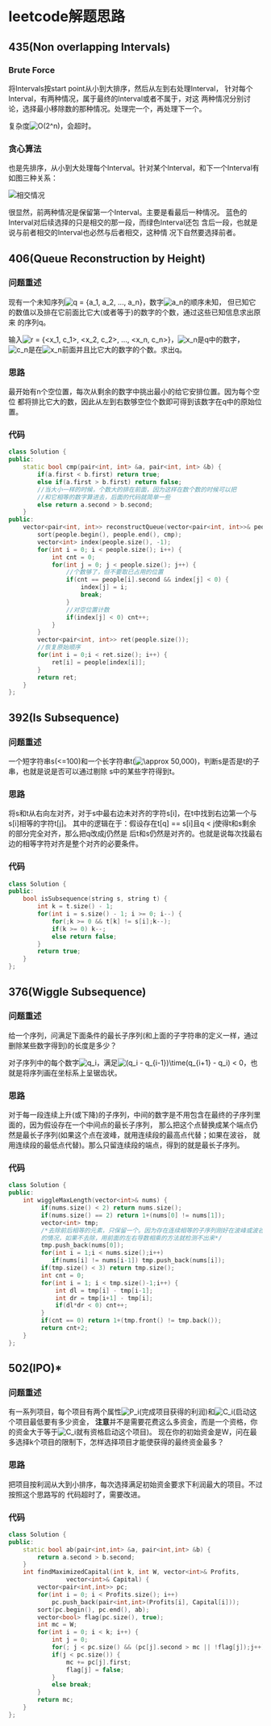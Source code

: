 # leetcode解题思路
## 435(Non overlapping Intervals)
### Brute Force
将Intervals按start point从小到大排序，然后从左到右处理Interval，
针对每个Interval，有两种情况，属于最终的Interval或者不属于，对这
两种情况分别讨论，选择最小移除数的那种情况。处理完一个，再处理下一个。

复杂度![O(2^n)][11]，会超时。

### 贪心算法
也是先排序，从小到大处理每个Interval。针对某个Interval，和下一个Interval有如图三种关系：

![相交情况][10]

很显然，前两种情况是保留第一个Interval。主要是看最后一种情况。
蓝色的Interval对后续选择的只是相交的那一段，而绿色Interval还包
含后一段，也就是说与前者相交的Interval也必然与后者相交，这种情
况下自然要选择前者。

## 406(Queue Reconstruction by Height)
### 问题重述
现有一个未知序列![q = \{a_1, a_2, ..., a_n\}][5]，数字![a_n][6]的顺序未知，
但已知它的数值以及排在它前面比它大(或者等于)的数字的个数，通过这些已知信息求出原来
的序列q。

输入![r = \{<x_1, c_1>, <x_2, c_2>, ..., <x_n, c_n>\}][9]，![x_n][7]是q中的数字，![c_n][8]是在![x_n][7]前面并且比它大的数字的个数。求出q。

### 思路
最开始有n个空位置，每次从剩余的数字中挑出最小的给它安排位置。因为每个空位
都将排比它大的数，因此从左到右数够空位个数即可得到该数字在q中的原始位置。

### 代码
```cpp
class Solution {
public:
    static bool cmp(pair<int, int> &a, pair<int, int> &b) {
        if(a.first < b.first) return true;
        else if(a.first > b.first) return false;
        //当大小一样的时候，个数大的排在前面，因为这样在数个数的时候可以把
        //和它相等的数字算进去，后面的代码就简单一些
        else return a.second > b.second;
    }
public:
    vector<pair<int, int>> reconstructQueue(vector<pair<int, int>>& people) {
        sort(people.begin(), people.end(), cmp);
        vector<int> index(people.size(), -1);
        for(int i = 0; i < people.size(); i++) {
            int cnt = 0;
            for(int j = 0; j < people.size(); j++) {
                //个数够了，但不要取已占用的位置  
                if(cnt == people[i].second && index[j] < 0) {
                    index[j] = i;
                    break;
                }
                //对空位置计数
                if(index[j] < 0) cnt++;
            }
        }
        vector<pair<int, int>> ret(people.size());
        //恢复原始顺序 
        for(int i = 0;i < ret.size(); i++) {
            ret[i] = people[index[i]];
        }
        return ret;
    }
};
```

## 392(Is Subsequence)
### 问题重述
一个短字符串s(<=100)和一个长字符串t(![\approx 50,000][4])，判断s是否是t的子串，也就是说是否可以通过剔除
s中的某些字符得到t。

### 思路
将s和t从右向左对齐，对于s中最右边未对齐的字符s[i]，在t中找到右边第一个与s[i]相等的字符t[j]。
其中的逻辑在于：假设存在t[q] == s[i]且q < j使得t和s剩余的部分完全对齐，那么把q改成j仍然是
后t和s仍然是对齐的。也就是说每次找最右边的相等字符对齐是整个对齐的必要条件。

### 代码

```cpp
class Solution {
public:
    bool isSubsequence(string s, string t) {
        int k = t.size() - 1;
        for(int i = s.size() - 1; i >= 0; i--) {
            for(;k >= 0 && t[k] != s[i];k--);
            if(k >= 0) k--;
            else return false;
        }
        return true;
    }
};
```

## 376(Wiggle Subsequence)
### 问题重述
给一个序列，问满足下面条件的最长子序列(和上面的子字符串的定义一样，通过删除某些数字得到)的长度是多少？

对子序列中的每个数字![q_i][3]，满足![(q_i - q_{i-1})\time(q_{i+1} - q_i) < 0][2]，也就是将序列画在坐标系上呈锯齿状。

### 思路
对于每一段连续上升(或下降)的子序列，中间的数字是不用包含在最终的子序列里面的，因为假设存在一个中间点的最长子序列，
那么把这个点替换成某个端点仍然是最长子序列(如果这个点在波峰，就用连续段的最高点代替；如果在波谷，
就用连续段的最低点代替)。那么只留连续段的端点，得到的就是最长子序列。

### 代码
```cpp
class Solution {
public:
    int wiggleMaxLength(vector<int>& nums) {
         if(nums.size() < 2) return nums.size();
         if(nums.size() == 2) return 1+(nums[0] != nums[1]);
         vector<int> tmp;
         /*去除前后相等的元素，只保留一个。因为存在连续相等的子序列刚好在波峰或波谷
         的情况，如果不去除，用前面的左右导数相乘的方法就检测不出来*/
         tmp.push_back(nums[0]);
         for(int i = 1;i < nums.size();i++)
            if(nums[i] != nums[i-1]) tmp.push_back(nums[i]);
         if(tmp.size() < 3) return tmp.size();
         int cnt = 0;
         for(int i = 1; i < tmp.size()-1;i++) {
             int dl = tmp[i] - tmp[i-1];
             int dr = tmp[i+1] - tmp[i];
             if(dl*dr < 0) cnt++;
         }
         if(cnt == 0) return 1+(tmp.front() != tmp.back());
         return cnt+2;
    }
};
```

## 502(IPO)*
### 问题重述
有一系列项目，每个项目有两个属性![P_i][0](完成项目获得的利润)和![C_i][1](启动这个项目最低要有多少资金，
**注意**并不是需要花费这么多资金，而是一个资格，你的资金大于等于![C_i][1]就有资格启动这个项目)。
现在你的初始资金是W，问在最多选择k个项目的限制下，怎样选择项目才能使获得的最终资金最多？

### 思路
把项目按利润从大到小排序，每次选择满足初始资金要求下利润最大的项目。不过按照这个思路写的
代码超时了，需要改进。

### 代码
```cpp
class Solution {
public:
    static bool ab(pair<int,int> &a, pair<int,int> &b) {
        return a.second > b.second;
    }
    int findMaximizedCapital(int k, int W, vector<int>& Profits, 
                vector<int>& Capital) {
        vector<pair<int,int>> pc;
        for(int i = 0; i < Profits.size(); i++)
            pc.push_back(pair<int,int>(Profits[i], Capital[i]));
        sort(pc.begin(), pc.end(), ab);
        vector<bool> flag(pc.size(), true);
        int mc = W;
        for(int i = 0; i < k; i++) {
            int j = 0;
            for(; j < pc.size() && (pc[j].second > mc || !flag[j]);j++);
            if(j < pc.size()) {
                mc += pc[j].first;
                flag[j] = false;
            }
            else break;
        }
        return mc;
    }
};
```

[0]: https://chart.googleapis.com/chart?cht=tx&chl=P_i
[1]: https://chart.googleapis.com/chart?cht=tx&chl=C_i
[2]: https://chart.googleapis.com/chart?cht=tx&chl=(q_i%20-%20q_%7Bi-1%7D)%5Ctime(q_%7Bi%2B1%7D%20-%20q_i)%20%3C%200
[3]: https://chart.googleapis.com/chart?cht=tx&chl=q_i
[4]: https://chart.googleapis.com/chart?cht=tx&chl=%5Capprox%2050%2C000
[5]: https://chart.googleapis.com/chart?cht=tx&chl=q%20%3D%20%5C%7Ba_1%2C%20%20a_2%2C%20%20...%20%2C%20%20a_n%5C%7D
[6]: https://chart.googleapis.com/chart?cht=tx&chl=a_n
[7]: https://chart.googleapis.com/chart?cht=tx&chl=x_n
[8]: https://chart.googleapis.com/chart?cht=tx&chl=c_n
[9]: https://chart.googleapis.com/chart?cht=tx&chl=r%20%3D%20%5C%7B%3Cx_1%2C%20c_1%3E%2C%20%3Cx_2%2C%20c_2%3E%2C%20...%2C%20%3Cx_n%2C%20c_n%3E%5C%7D
[10]: images/435_NonOverlapping_greedy1.JPG
[11]: https://chart.googleapis.com/chart?cht=tx&chl=O(2%5En)